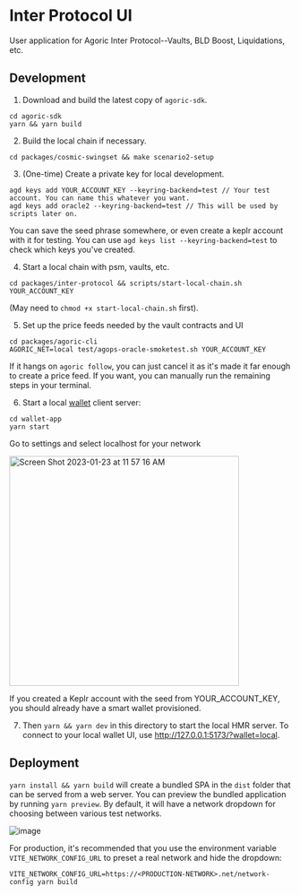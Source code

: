 # Inter Protocol UI

User application for Agoric Inter Protocol--Vaults, BLD Boost, Liquidations, etc.


## Development

1. Download and build the latest copy of `agoric-sdk`.
```
cd agoric-sdk
yarn && yarn build
```

2. Build the local chain if necessary.
```
cd packages/cosmic-swingset && make scenario2-setup
```

3. (One-time) Create a private key for local development.
```
agd keys add YOUR_ACCOUNT_KEY --keyring-backend=test // Your test account. You can name this whatever you want.
agd keys add oracle2 --keyring-backend=test // This will be used by scripts later on.
```
You can save the seed phrase somewhere, or even create a keplr account with it for testing. You can use `agd keys list --keyring-backend=test` to check which keys you've created.

4. Start a local chain with psm, vaults, etc. 
```
cd packages/inter-protocol && scripts/start-local-chain.sh YOUR_ACCOUNT_KEY
```
(May need to `chmod +x start-local-chain.sh` first).

5. Set up the price feeds needed by the vault contracts and UI
```
cd packages/agoric-cli
AGORIC_NET=local test/agops-oracle-smoketest.sh YOUR_ACCOUNT_KEY
```
If it hangs on `agoric follow`, you can just cancel it as it's made it far enough to create a price feed. If you want, you can manually run the remaining steps in your terminal.

6. Start a local [wallet](https://github.com/Agoric/wallet-app) client server:

```
cd wallet-app
yarn start
```

Go to settings and select localhost for your network 

<img width="410" alt="Screen Shot 2023-01-23 at 11 57 16 AM" src="https://user-images.githubusercontent.com/8848650/214137346-b42942db-3b93-413a-991e-c77e2a30d6f1.png">

If you created a Keplr account with the seed from YOUR_ACCOUNT_KEY, you should already have a smart wallet provisioned.

7. Then `yarn && yarn dev` in this directory to start the local HMR server. To connect to your local wallet UI, use http://127.0.0.1:5173/?wallet=local.

## Deployment

`yarn install && yarn build` will create a bundled SPA in the `dist` folder that can be served from a web server.
You can preview the bundled application by running `yarn preview`.
By default, it will have a network dropdown for choosing between various test networks. 

![image](https://user-images.githubusercontent.com/8848650/218278636-d9049a84-d14e-4668-8a13-97754313bde1.png)


For production, it's
recommended that you use the environment variable `VITE_NETWORK_CONFIG_URL` to preset a real network and hide the dropdown:
```
VITE_NETWORK_CONFIG_URL=https://<PRODUCTION-NETWORK>.net/network-config yarn build
```
